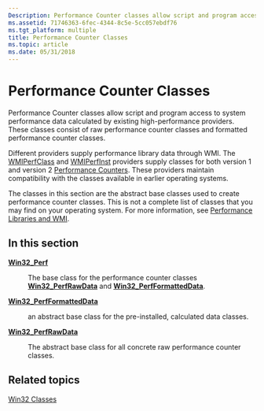 ```yaml
---
Description: Performance Counter classes allow script and program access to system performance data calculated by existing high-performance providers.
ms.assetid: 71746363-6fec-4344-8c5e-5cc057ebdf76
ms.tgt_platform: multiple
title: Performance Counter Classes
ms.topic: article
ms.date: 05/31/2018
---
```


# Performance Counter Classes

Performance Counter classes allow script and program access to system performance data calculated by existing high-performance providers. These classes consist of raw performance counter classes and formatted performance counter classes.

Different providers supply performance library data through WMI. The [WMIPerfClass](/windows/desktop/WmiSdk/wmiperfclass-provider) and [WMIPerfInst](/windows/desktop/WmiSdk/wmiperfinst-provider) providers supply classes for both version 1 and version 2 [Performance Counters](/windows/desktop/PerfCtrs/performance-counters-portal). These providers maintain compatibility with the classes available in earlier operating systems.

The classes in this section are the abstract base classes used to create performance counter classes. This is not a complete list of classes that you may find on your operating system. For more information, see [Performance Libraries and WMI](/windows/desktop/WmiSdk/performance-libraries-and-wmi).

## In this section

<dl> <dt>

[**Win32\_Perf**](win32-perf.md)
</dt> <dd>

The base class for the performance counter classes [**Win32\_PerfRawData**](win32-perfrawdata.md) and [**Win32\_PerfFormattedData**](win32-perfformatteddata.md).

</dd> <dt>

[**Win32\_PerfFormattedData**](win32-perfformatteddata.md)
</dt> <dd>

an abstract base class for the pre-installed, calculated data classes.

</dd> <dt>

[**Win32\_PerfRawData**](win32-perfrawdata.md)
</dt> <dd>

The abstract base class for all concrete raw performance counter classes.

</dd> </dl>

## Related topics

<dl> <dt>

[Win32 Classes](win32-provider.md)
</dt> </dl>

 

 